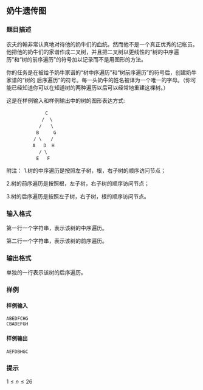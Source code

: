 ## 奶牛遗传图

### 题目描述

农夫约翰非常认真地对待他的奶牛们的血统。然而他不是一个真正优秀的记帐员。他把他的奶牛们的家谱作成二叉树，并且把二叉树以更线性的“树的中序遍历”和“树的前序遍历”的符号加以记录而不是用图形的方法。

你的任务是在被给予奶牛家谱的“树中序遍历”和“树前序遍历”的符号后，创建奶牛家谱的“树的 后序遍历”的符号。每一头奶牛的姓名被译为一个唯一的字母。（你可能已经知道你可以在知道树的两种遍历以后可以经常地重建这棵树。）

这是在样例输入和样例输出中的树的图形表达方式:
```plain
　　　　　　　　 C
　　　　　　   /  \
　　　　　　  /　　\
　　　　　　 B　　  G
　　　　　　/ \　　/
　　　　   A   D  H
　　　　　　  / \
　　　　　　 E   F
```

附注：
1.树的中序遍历是按照左子树，根，右子树的顺序访问节点；

2.树的前序遍历是按照根，左子树，右子树的顺序访问节点；

3.树的后序遍历是按照左子树，右子树，根的顺序访问节点。

### 输入格式

第一行一个字符串，表示该树的中序遍历。

第二行一个字符串，表示该树的前序遍历。

### 输出格式

单独的一行表示该树的后序遍历。

### 样例

#### 样例输入

```
ABEDFCHG
CBADEFGH 
```

#### 样例输出

```
AEFDBHGC
```

### 提示

$1 \le n \le 26$




